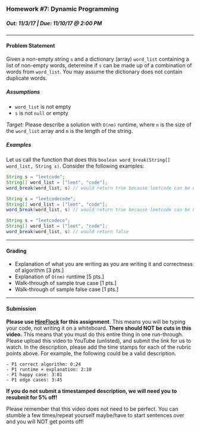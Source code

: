### Homework #7: Dynamic Programming
##### Out: 11/3/17 | Due: 11/10/17 @ 2:00 PM
___
#### Problem Statement
Given a non-empty string `s` and a dictionary (array) `word_list` containing a list of non-empty words, determine if `s` can be made up of a combination of words from `word_list`. You may assume the dictionary does not contain duplicate words.

##### Assumptions
- `word_list` is not empty
- `s` is not `null` or empty

*Target:* Please describe a solution with `O(nm)` runtime, where `n` is the size of the `word_list` array and `m` is the length of the string.

##### Examples

Let us call the function that does this `boolean word_break(String[] word_list, String s)`. Consider the following examples:

```java
String s = "leetcode";
String[] word_list = ["leet", "code"];
word_break(word_list, s) // would return true because leetcode can be made out of "leet" and "code", which are both in the word_list

String s = "leetcodecode";
String[] word_list = ["leet", "code"];
word_break(word_list, s) // would return true because leetcode can be made out of "leet", "code", and "code", which are both in the word_list

String s = "leetcodeco";
String[] word_list = ["leet", "code"];
word_break(word_list, s) // would return false
```

____

#### Grading

- Explanation of what you are writing as you are writing it and correctness of algorithm [3 pts.]
- Explanation of `O(nm)` runtime [5 pts.]
- Walk-through of sample true case [1 pts.]
- Walk-through of sample false case [1 pts.]

___

#### Submission

**Please use [HireFlock](https://www.hireflock.com/) for this assignment**. This means you will be typing your code, not writing it on a whiteboard. **There should NOT be cuts in this video.** This means that you must do this entire thing in one run-through. Please upload this video to YouTube (unlisted), and submit the link for us to watch. In the description, please add the time stamps for each of the rubric points above. For example, the following could be a valid description.

```text
- P1 correct algorithm: 0:24
- P1 runtime + explanation: 2:10
- P1 happy case: 3:01
- P1 edge cases: 3:45
```

**If you do not submit a timestamped description, we will need you to resubmit for 5% off!**

Please remember that this video does not need to be perfect. You can stumble a few times/repeat yourself maybe/have to start sentences over and you will NOT get points off!

